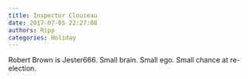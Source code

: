 ```yaml
---
title: Inspector Clouseau
date: 2017-07-05 22:27:08
authors: Ripp
categories: Holiday
---
```


 Robert Brown is Jester666. Small brain. Small ego. Small chance at re-election.